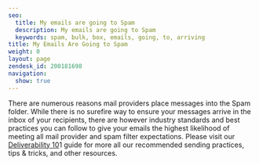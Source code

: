 ```yaml
---
seo:
  title: My emails are going to Spam
  description: My emails are going to Spam
  keywords: spam, bulk, box, emails, going, to, arriving
title: My Emails Are Going to Spam
weight: 0
layout: page
zendesk_id: 200181698
navigation:
  show: true
---
```


There are numerous reasons mail providers place messages into the Spam folder. While there is no surefire way to ensure your messages arrive in the inbox of your recipients, there are however industry standards and best practices you can follow to give your emails the highest likelihood of meeting all mail provider and spam filter expectations. Please visit our [Deliverability 10]({{root_url}}/Classroom/Deliver/Delivery_Introduction/email_deliverability_101.html)1 guide&nbsp;for more all our recommended sending practices, tips & tricks, and other resources.
